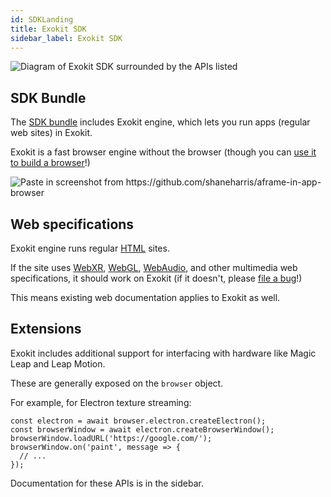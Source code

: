 ```yaml
---
id: SDKLanding
title: Exokit SDK
sidebar_label: Exokit SDK 
---
```


 <img src="http://via.placeholder.com/800x300" alt="Diagram of Exokit SDK surrounded by the APIs listed"/>

## SDK Bundle

The [SDK bundle](Install.md) includes Exokit engine, which lets you run apps (regular web sites) in Exokit.

Exokit is a fast browser engine without the browser (though you can [use it to build a browser](https://github.com/shaneharris/aframe-in-app-browser)!)

 <img src="http://via.placeholder.com/800x300" alt="Paste in screenshot from https://github.com/shaneharris/aframe-in-app-browser"/>

## Web specifications

Exokit engine runs regular [HTML](https://en.wikipedia.org/wiki/HTML) sites.

If the site uses [WebXR](https://immersive-web.github.io/webxr/), [WebGL](https://www.khronos.org/registry/webgl/specs/latest/1.0/), [WebAudio](https://www.w3.org/TR/webaudio/), and other multimedia web specifications, it should work on Exokit (if it doesn't, please [file a bug](https://github.com/webmixedreality/exokit/issues/new)!)

This means existing web documentation applies to Exokit as well.

## Extensions

Exokit includes additional support for interfacing with hardware like Magic Leap and Leap Motion.

These are generally exposed on the `browser` object.

For example, for Electron texture streaming:

```
const electron = await browser.electron.createElectron();
const browserWindow = await electron.createBrowserWindow();
browserWindow.loadURL('https://google.com/');
browserWindow.on('paint', message => {
  // ...
});
```

Documentation for these APIs is in the sidebar.
